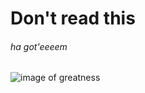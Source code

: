 # Don't read this
###### ha got'eeeem
![image of greatness](https://user-images.githubusercontent.com/76642212/179384808-9d84e11d-a74b-4fd6-8ae9-c2fef1f095c5.png)
